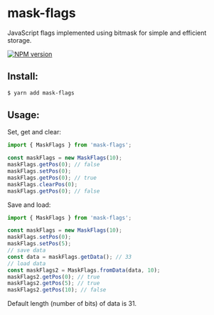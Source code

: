# mask-flags

JavaScript flags implemented using bitmask for simple and efficient storage.

[![NPM version](https://img.shields.io/npm/v/mask-flags.svg?style=flat-square)](https://npmjs.org/package/mask-flags)

## Install:

```bash
$ yarn add mask-flags
```

## Usage:

Set, get and clear:

```js
import { MaskFlags } from 'mask-flags';

const maskFlags = new MaskFlags(10);
maskFlags.getPos(0); // false
maskFlags.setPos(0);
maskFlags.getPos(0); // true
maskFlags.clearPos(0);
maskFlags.getPos(0); // false
```

Save and load:

```js
import { MaskFlags } from 'mask-flags';

const maskFlags = new MaskFlags(10);
maskFlags.setPos(0);
maskFlags.setPos(5);
// save data
const data = maskFlags.getData(); // 33
// load data
const maskFlags2 = MaskFlags.fromData(data, 10);
maskFlags2.getPos(0); // true
maskFlags2.getPos(5); // true
maskFlags2.getPos(10); // false
```

Default length (number of bits) of data is 31.
